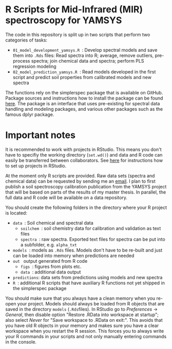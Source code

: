 # R Scripts for Mid-Infrared (MIR) spectroscopy for YAMSYS

The code in this repository is split up in two scripts that perform two categories
of tasks:

* `01_model_development_yamsys.R `: Develop spectral models and save them into
`.Rds` files: 
  Read spectra into R; average, remove outliers, pre-process spectra; join chemical data
  and spectra; perform PLS regression modeling
* `02_model_prediction_yamsys.R `: Read models developed in the first script and
predict soil properties from calibrated models and new spectra

The functions rely on the simplerspec package that is available on GitHub.
Package sources and instructions how to install the package can be found [here](https://github.com/philipp-baumann/simplerspec). 
The package is an interface that uses pre-existing for spectral data handling and modeling
packages, and various other packages such as the famous dplyr package.

# Important notes

It is recommended to work with projects in RStudio. This means you 
don't have to specifiy the working directory (`set.wd()`) and data and R code can easily
be transferred between collaborators. See [here](https://support.rstudio.com/hc/en-us/articles/200526207-Using-Projects) for 
instructions how to set up projects in RStudio.

At the moment only R scripts are provided. Raw data sets 
(spectra and chemical data) can be requested by sending me an [email](mailto:philipp.baumann@usys.ethz.ch). I plan to 
first publish a soil spectroscopy calibration publication from the YAMSYS project 
that will be based on parts of the results of my master thesis. 
In parallel, the full data and R code will be available on a data repository.

You should create the following folders in the directory where your R project
is located:

* `data `: Soil chemical and spectral data
  * `soilchem `: soil chemistry data for calibration and validation as text files
  * `spectra `: raw spectra. Exported text files for spectra can be put into a subfolder, e.g. `alpha_txt`
* `models `:  models as `.Rds` files. Models don't have to be re-built and just can be loaded into memory when predictions are needed
* `out ` output generated from R code
  * `figs `: figures from plots etc.
  * `data `: additional data output
* `predictions`: data sets from predictions using models and new spectra
* `R `: additional R scripts that have auxiliary R functions not yet shipped in the simplerspec package

You should make sure that you always have a clean memory when you re-open your project.
Models should always be loaded from R objects that are saved in the directory `models` (`.Rds`files).
In RStudio go to *Preferences* -> *General*, then disable option "Restore .RData into workspace at startup";
also select *Never* for "Save workspace to .RData on exit:".
This avoids that you have old R objects in your memory and makes sure you have a clear
workspace when you restart the R session. This forces you to always write your 
R commands in your scripts and not only manually entering commands in the console.